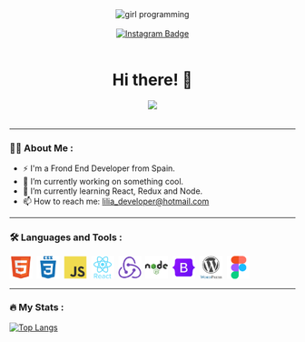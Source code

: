 <div id="header" align="center">
  <img src="https://media0.giphy.com/media/v1.Y2lkPTc5MGI3NjExbjY0d2Q3ajM4NXBsYzduZXJvYnlkdXRteGM4YXl3NjFwenNnMGZnaSZlcD12MV9pbnRlcm5hbF9naWZfYnlfaWQmY3Q9cw/QuDgW7dXQfCZiWVXD4/giphy.gif" alt="girl programming" width="200"/>
</div>
<br>
<div id="badges" align="center">
  <a href="https://www.instagram.com/lily.sirg/">
      <img src="https://img.shields.io/badge/Instagram-fc0fc0?logo=instagram&logoColor=white&style=for-the-badge" alt="Instagram Badge"/>  
  </a>  
</div>
<div id="badges" align="center"> 
  <img src="https://komarev.com/ghpvc/?username=Lilia-Sirgalina&style=flat-square&color=03ac13" alt=""/>    
</div>
<div align="center">
    <h1>Hi there! 👋</h1> 
</div>
<div align="center">
  <img src="https://media1.giphy.com/media/v1.Y2lkPTc5MGI3NjExNTlseHh6d2Q4dmJzMWY0Nm16cnVrbmhucXlxNWhjNGVlYmczOGZkYiZlcD12MV9pbnRlcm5hbF9naWZfYnlfaWQmY3Q9Zw/FcqKy4Kj7XOK0hCW4g/giphy.gif" width="500" />
</div>
<br>

---

### :woman_technologist: About Me :
- ⚡ I'm a Frond End Developer from Spain.
- 🔭 I’m currently working on something cool.
- 🌱 I’m currently learning React, Redux and Node.
- 📫 How to reach me: lilia_developer@hotmail.com

---

### :hammer_and_wrench: Languages and Tools :
<div>
  <img src="https://github.com/devicons/devicon/blob/master/icons/html5/html5-original.svg" title="HTML5" alt="HTML" width="40" height="40"/>&nbsp;
  <img src="https://github.com/devicons/devicon/blob/master/icons/css3/css3-plain-wordmark.svg"  title="CSS3" alt="CSS" width="40" height="40"/>&nbsp;
  <img src="https://github.com/devicons/devicon/blob/master/icons/javascript/javascript-original.svg" title="JavaScript" alt="JavaScript" width="40" height="40"/>&nbsp;
  <img src="https://github.com/devicons/devicon/blob/master/icons/react/react-original-wordmark.svg" title="React" alt="React" width="40" height="40"/>&nbsp;  
  <img src="https://github.com/devicons/devicon/blob/master/icons/redux/redux-original.svg" title="Redux" alt="Redux " width="40" height="40"/>&nbsp;  
  <img src="https://github.com/devicons/devicon/blob/master/icons/nodejs/nodejs-original-wordmark.svg" title="NodeJS" alt="NodeJS" width="40" height="40"/>&nbsp;
  <img src="https://github.com/devicons/devicon/blob/master/icons/bootstrap/bootstrap-original.svg" title="Bootstrap" alt="Bootstrap" width="40" height="40"/>&nbsp;
  <img src="https://github.com/devicons/devicon/blob/master/icons/wordpress/wordpress-original.svg" title="WordPress" alt="WordPress" width="40" height="40"/>&nbsp;
  <img src="https://github.com/devicons/devicon/blob/master/icons/figma/figma-original.svg" title="Figma" alt="Figma" width="40" height="40"/>&nbsp;  
</div>

---

### :fire: My Stats :
[![Top Langs](https://github-readme-stats.vercel.app/api/top-langs/?username=Lilia-Sirgalina&layout=compact&theme=vision-friendly-dark)](https://github.com/anuraghazra/github-readme-stats)
